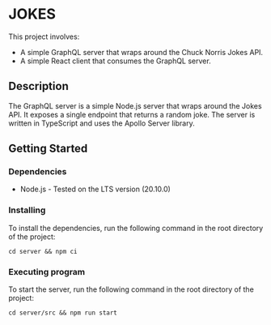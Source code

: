 # JOKES

This project involves:

- A simple GraphQL server that wraps around the Chuck Norris Jokes API.
- A simple React client that consumes the GraphQL server.

## Description

The GraphQL server is a simple Node.js server that wraps around the Jokes API. It exposes a single endpoint that returns a random joke.
The server is written in TypeScript and uses the Apollo Server library.

## Getting Started

### Dependencies

* Node.js - Tested on the LTS version (20.10.0)

### Installing

To install the dependencies, run the following command in the root directory of the project:
```
cd server && npm ci
```

### Executing program
To start the server, run the following command in the root directory of the project:
```
cd server/src && npm run start
```